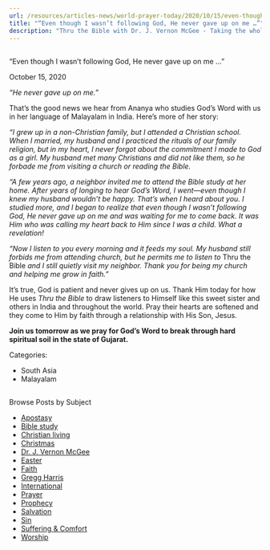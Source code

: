 ```yaml
---
url: /resources/articles-news/world-prayer-today/2020/10/15/even-though-i-wasn-t-following-god-he-never-gave-up-on-me
title: "“Even though I wasn’t following God, He never gave up on me …”"
description: "Thru the Bible with Dr. J. Vernon McGee - Taking the whole Word to the whole world"
---
```







## 
 “Even though I wasn’t following God, He never gave up on me …”


October 15, 2020
![]()




*“He never gave up on me.”* 

 That’s the good news we hear from Ananya who studies God’s Word with us in her language of Malayalam in India. Here’s more of her story:  

 *“I grew up in a non-Christian family, but I attended a Christian school. When I married, my husband and I practiced the rituals of our family religion, but in my heart, I never forgot about the commitment I made to God as a girl. My husband met many Christians and did not like them, so he forbade me from visiting a church or reading the Bible.* 

*“A few years ago, a neighbor invited me to attend the Bible study at her home. After years of longing to hear God’s Word, I went—even though I knew my husband wouldn’t be happy. That’s when I heard about you. I studied more, and I began to realize that even though I wasn’t following God, He never gave up on me and was waiting for me to come back. It was Him who was calling my heart back to Him since I was a child. What a revelation!* 

*“Now I listen to you every morning and it feeds my soul. My husband still forbids me from attending church, but he permits me to listen to* Thru the Bible *and I still quietly visit my neighbor. Thank you for being my church and helping me grow in faith.”* 

 It’s true, God is patient and never gives up on us. Thank Him today for how He uses *Thru the Bible* to draw listeners to Himself like this sweet sister and others in India and throughout the world. Pray their hearts are softened and they come to Him by faith through a relationship with His Son, Jesus. 

 **Join us tomorrow as we pray for God’s Word to break through hard spiritual soil in the state of Gujarat.** 



Categories: 


* South Asia
* Malayalam









## 
 Browse Posts by Subject


* [Apostasy](/resources/articles-news/-in-tags/tags/Apostasy)
* [Bible study](/resources/articles-news/-in-tags/tags/Bible-study)
* [Christian living](/resources/articles-news/-in-tags/tags/Christian-living)
* [Christmas](/resources/articles-news/-in-tags/tags/Christmas)
* [Dr. J. Vernon McGee](/resources/articles-news/-in-tags/tags/Dr-J-Vernon-McGee)
* [Easter](/resources/articles-news/-in-tags/tags/easter)
* [Faith](/resources/articles-news/-in-tags/tags/Faith)
* [Gregg Harris](/resources/articles-news/-in-tags/tags/Gregg-Harris)
* [International](/resources/articles-news/-in-tags/tags/International)
* [Prayer](/resources/articles-news/-in-tags/tags/prayer)
* [Prophecy](/resources/articles-news/-in-tags/tags/Prophecy)
* [Salvation](/resources/articles-news/-in-tags/tags/Salvation)
* [Sin](/resources/articles-news/-in-tags/tags/sin)
* [Suffering & Comfort](/resources/articles-news/-in-tags/tags/Suffering-Comfort)
* [Worship](/resources/articles-news/-in-tags/tags/worship)






